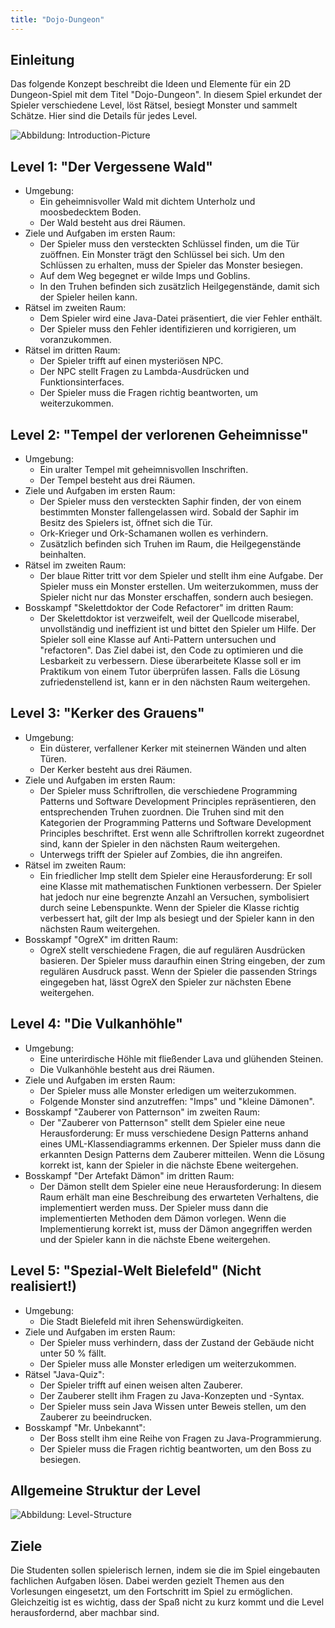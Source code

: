 ```yaml
---
title: "Dojo-Dungeon"
---
```


## Einleitung

Das folgende Konzept beschreibt die Ideen und Elemente für ein 2D Dungeon-Spiel mit dem
Titel "Dojo-Dungeon". In diesem Spiel erkundet der Spieler verschiedene Level,
löst Rätsel, besiegt Monster und sammelt Schätze. Hier sind die Details für jedes Level.

![Abbildung: Introduction-Picture](img/introduction_pic.png)

## Level 1: "Der Vergessene Wald"

- Umgebung:
    - Ein geheimnisvoller Wald mit dichtem
      Unterholz und moosbedecktem Boden.
    - Der Wald besteht aus drei Räumen.
- Ziele und Aufgaben im ersten Raum:
    - Der Spieler muss den versteckten Schlüssel
      finden, um die Tür zuöffnen. Ein Monster trägt den
      Schlüssel bei sich. Um den Schlüssen zu erhalten, muss
      der Spieler das Monster besiegen.
    - Auf dem Weg begegnet er wilde Imps und
      Goblins.
    - In den Truhen befinden sich zusätzlich
      Heilgegenstände, damit sich der Spieler heilen
      kann.
- Rätsel im zweiten Raum:
    - Dem Spieler wird eine Java-Datei präsentiert, die vier
      Fehler enthält.
    - Der Spieler muss den Fehler identifizieren
      und korrigieren, um voranzukommen.
- Rätsel im dritten Raum:
    - Der Spieler trifft auf einen mysteriösen NPC.
    - Der NPC stellt Fragen zu Lambda-Ausdrücken
      und Funktionsinterfaces.
    - Der Spieler muss die Fragen richtig beantworten, um weiterzukommen.

## Level 2: "Tempel der verlorenen Geheimnisse"

- Umgebung:
    - Ein uralter Tempel mit geheimnisvollen Inschriften.
    - Der Tempel besteht aus drei Räumen.
- Ziele und Aufgaben im ersten Raum:
    - Der Spieler muss den versteckten Saphir
      finden, der von einem bestimmten Monster
      fallengelassen wird. Sobald der Saphir im
      Besitz des Spielers ist, öffnet sich die Tür.
    - Ork-Krieger und Ork-Schamanen wollen es
      verhindern.
    - Zusätzlich befinden sich Truhen im Raum,
      die Heilgegenstände beinhalten.
- Rätsel im zweiten Raum:
    - Der blaue Ritter tritt vor dem Spieler und stellt
      ihm eine Aufgabe. Der Spieler muss ein Monster erstellen.
      Um weiterzukommen, muss der Spieler nicht nur das Monster
      erschaffen, sondern auch besiegen.
- Bosskampf "Skelettdoktor der Code Refactorer" im dritten Raum:
    - Der Skelettdoktor ist verzweifelt, weil der
      Quellcode miserabel, unvollständig und ineffizient ist und
      bittet den Spieler um Hilfe.
      Der Spieler soll eine Klasse auf Anti-Pattern untersuchen und
      "refactoren". Das Ziel dabei ist, den Code zu optimieren und die
      Lesbarkeit zu verbessern. Diese überarbeitete Klasse soll er im
      Praktikum von einem Tutor überprüfen lassen. Falls die Lösung
      zufriedenstellend ist, kann er in den nächsten Raum weitergehen.

## Level 3: "Kerker des Grauens"

- Umgebung:
    - Ein düsterer, verfallener Kerker mit steinernen
      Wänden und alten Türen.
    - Der Kerker besteht aus drei Räumen.
- Ziele und Aufgaben im ersten Raum:
    - Der Spieler muss Schriftrollen, die verschiedene Programming
      Patterns und Software Development Principles repräsentieren,
      den entsprechenden Truhen zuordnen. Die Truhen sind mit den
      Kategorien der Programming Patterns und Software Development
      Principles beschriftet. Erst wenn alle Schriftrollen korrekt
      zugeordnet sind, kann der Spieler in den nächsten Raum
      weitergehen.
    - Unterwegs trifft der Spieler auf Zombies, die ihn angreifen.
- Rätsel im zweiten Raum:
    - Ein friedlicher Imp stellt dem Spieler eine Herausforderung:
      Er soll eine Klasse mit mathematischen Funktionen verbessern.
      Der Spieler hat jedoch nur eine  begrenzte Anzahl an Versuchen,
      symbolisiert durch seine Lebenspunkte. Wenn der Spieler die
      Klasse richtig verbessert hat, gilt der Imp als besiegt und
      der Spieler kann in den nächsten Raum weitergehen.
- Bosskampf "OgreX" im dritten Raum:
    - OgreX stellt verschiedene Fragen, die auf regulären Ausdrücken
      basieren. Der Spieler muss daraufhin einen String eingeben, der zum
      regulären Ausdruck passt. Wenn der Spieler die passenden Strings
      eingegeben hat, lässt OgreX den Spieler zur nächsten Ebene
      weitergehen.

## Level 4: "Die Vulkanhöhle"

- Umgebung:
    - Eine unterirdische Höhle mit fließender Lava
      und glühenden Steinen.
    - Die Vulkanhöhle besteht aus drei Räumen.
- Ziele und Aufgaben im ersten Raum:
    - Der Spieler muss alle Monster erledigen um
      weiterzukommen.
    - Folgende Monster sind anzutreffen: "Imps"
      und "kleine Dämonen".
- Bosskampf "Zauberer von Patternson" im zweiten Raum:
    - Der "Zauberer von Patternson" stellt dem Spieler eine neue
      Herausforderung: Er muss verschiedene Design Patterns anhand
      eines UML-Klassendiagramms erkennen. Der Spieler muss dann
      die erkannten Design Patterns dem Zauberer mitteilen.
      Wenn die Lösung korrekt ist, kann der Spieler in die nächste
      Ebene weitergehen.
- Bosskampf "Der Artefakt Dämon" im dritten Raum:
    - Der Dämon stellt dem Spieler eine neue Herausforderung:
      In diesem Raum erhält man eine Beschreibung des erwarteten Verhaltens,
      die implementiert werden muss. Der Spieler muss dann die
      implementierten Methoden dem Dämon vorlegen.
      Wenn die Implementierung korrekt ist, muss der Dämon angegriffen
      werden und der Spieler kann in die nächste Ebene weitergehen.

## Level 5: "Spezial-Welt Bielefeld" (Nicht realisiert!)

- Umgebung:
    - Die Stadt Bielefeld mit ihren Sehenswürdigkeiten.
- Ziele und Aufgaben im ersten Raum:
    - Der Spieler muss verhindern, dass der Zustand der Gebäude
      nicht unter 50 % fällt.
    - Der Spieler muss alle Monster erledigen um
      weiterzukommen.
- Rätsel "Java-Quiz":
    - Der Spieler trifft auf einen weisen alten Zauberer.
    - Der Zauberer stellt ihm Fragen zu Java-Konzepten
      und -Syntax.
    - Der Spieler muss sein Java Wissen unter Beweis stellen, um den Zauberer
      zu beeindrucken.
- Bosskampf "Mr. Unbekannt":
    - Der Boss stellt ihm eine Reihe von Fragen zu
      Java-Programmierung.
    - Der Spieler muss die Fragen richtig beantworten, um den Boss zu besiegen.

## Allgemeine Struktur der Level

![Abbildung: Level-Structure](img/level_structure.png)

## Ziele

Die Studenten sollen spielerisch lernen, indem sie die im Spiel eingebauten fachlichen Aufgaben
lösen. Dabei werden gezielt Themen aus den Vorlesungen eingesetzt, um den Fortschritt
im Spiel zu ermöglichen. Gleichzeitig ist es wichtig, dass der Spaß nicht zu kurz kommt und
die Level herausfordernd, aber machbar sind.

